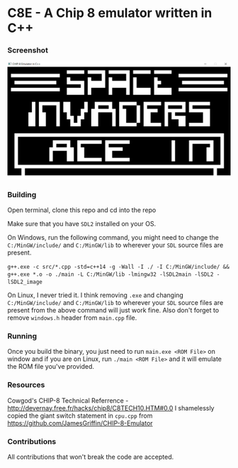 # C8E - A Chip 8 emulator written in C++


### Screenshot
![pong](https://github.com/0xhh/C8E/blob/main/screenshot.PNG)


### Building
Open terminal, clone this repo and cd into the repo

Make sure that you have ```SDL2``` installed on your OS.

On Windows, run the following command, you might need to change the ```C:/MinGW/include/``` and ```C:/MinGW/lib``` to wherever your ```SDL``` source files are present.

```g++.exe -c src/*.cpp -std=c++14 -g -Wall -I ./ -I C:/MinGW/include/ && g++.exe *.o -o ./main -L C:/MinGW/lib -lmingw32 -lSDL2main -lSDL2 -lSDL2_image```

On Linux, I never tried it. I think removing ```.exe``` and changing ```C:/MinGW/include/``` and ```C:/MinGW/lib``` to wherever your ```SDL``` source files are present from the above command will just work fine. Also don't forget to remove ```windows.h``` header from ```main.cpp``` file.


### Running
Once you build the binary, you just need to run ```main.exe <ROM File>``` on window and if you are on Linux, run ```./main <ROM File>``` and it will emulate the ROM file you've provided.


### Resources
Cowgod's CHIP-8 Technical Referrence - http://devernay.free.fr/hacks/chip8/C8TECH10.HTM#0.0
I shamelessly copied the giant switch statement in ```cpu.cpp``` from https://github.com/JamesGriffin/CHIP-8-Emulator


### Contributions
All contributions that won't break the code are accepted.
